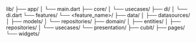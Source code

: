 lib/
├── app/
│   └── main.dart
├── core/
│   └── usecases/
├── di/
│   └── di.dart
└── features/
    └── <feature_name>/
        ├── data/
        │   ├── datasources/
        │   ├── models/
        │   └── repositories/
        ├── domain/
        │   ├── entities/
        │   ├── repositories/
        │   └── usecases/
        └── presentation/
            ├── cubit/
            ├── pages/
            └── widgets/
